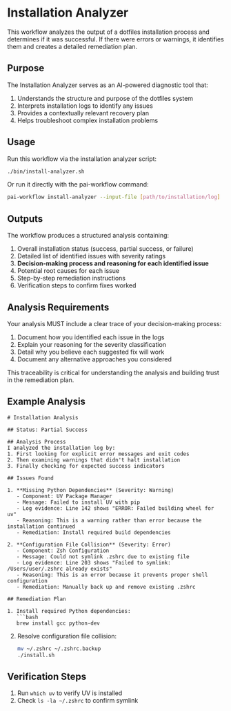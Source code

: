 # Installation Analyzer

This workflow analyzes the output of a dotfiles installation process and determines if it was successful. If there were errors or warnings, it identifies them and creates a detailed remediation plan.

## Purpose

The Installation Analyzer serves as an AI-powered diagnostic tool that:

1. Understands the structure and purpose of the dotfiles system
2. Interprets installation logs to identify any issues
3. Provides a contextually relevant recovery plan
4. Helps troubleshoot complex installation problems

## Usage

Run this workflow via the installation analyzer script:

```bash
./bin/install-analyzer.sh
```

Or run it directly with the pai-workflow command:

```bash
pai-workflow install-analyzer --input-file [path/to/installation/log]
```

## Outputs

The workflow produces a structured analysis containing:

1. Overall installation status (success, partial success, or failure)
2. Detailed list of identified issues with severity ratings
3. **Decision-making process and reasoning for each identified issue**
4. Potential root causes for each issue
5. Step-by-step remediation instructions
6. Verification steps to confirm fixes worked

## Analysis Requirements

Your analysis MUST include a clear trace of your decision-making process:
1. Document how you identified each issue in the logs
2. Explain your reasoning for the severity classification
3. Detail why you believe each suggested fix will work
4. Document any alternative approaches you considered

This traceability is critical for understanding the analysis and building trust in the remediation plan.

## Example Analysis

```
# Installation Analysis

## Status: Partial Success

## Analysis Process
I analyzed the installation log by:
1. First looking for explicit error messages and exit codes
2. Then examining warnings that didn't halt installation
3. Finally checking for expected success indicators

## Issues Found

1. **Missing Python Dependencies** (Severity: Warning)
   - Component: UV Package Manager
   - Message: Failed to install UV with pip
   - Log evidence: Line 142 shows "ERROR: Failed building wheel for uv"
   - Reasoning: This is a warning rather than error because the installation continued
   - Remediation: Install required build dependencies

2. **Configuration File Collision** (Severity: Error)
   - Component: Zsh Configuration
   - Message: Could not symlink .zshrc due to existing file
   - Log evidence: Line 203 shows "Failed to symlink: /Users/user/.zshrc already exists"
   - Reasoning: This is an error because it prevents proper shell configuration
   - Remediation: Manually back up and remove existing .zshrc

## Remediation Plan

1. Install required Python dependencies:
   ```bash
   brew install gcc python-dev
   ```

2. Resolve configuration file collision:
   ```bash
   mv ~/.zshrc ~/.zshrc.backup
   ./install.sh
   ```

## Verification Steps

1. Run `which uv` to verify UV is installed
2. Check `ls -la ~/.zshrc` to confirm symlink 